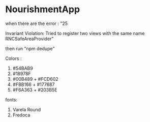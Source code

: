 # NourishmentApp

when there are the error : "25

Invariant Violation: Tried to register two views with the same name RNCSafeAreaProvider"

then run "npm dedupe"



Colors :
1. #54BAB9
2. #18978F
3. #00B489 + #FCD602
4. #FBB166 + #177687
5. #F6A363 + #203B5E

fonts:
1. Varela Round
2. Fredoca

